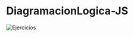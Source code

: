 # DiagramacionLogica-JS

![Ejercicios](https://user-images.githubusercontent.com/83089714/180622801-a1fea750-3b17-4ab2-b716-247dcbb4620c.jpg)

